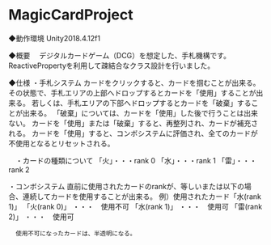 # MagicCardProject
◆動作環境
  Unity2018.4.12f1
  
◆概要
　デジタルカードゲーム（DCG）を想定した、手札機構です。
  ReactivePropertyを利用して疎結合なクラス設計を行いました。
  
◆仕様
  ・手札システム
    カードをクリックすると、カードを掴むことが出来る。
    その状態で、手札エリアの上部へドロップするとカードを「使用」することが出来る。
    若しくは、手札エリアの下部へドロップするとカードを「破棄」することが出来る。
    「破棄」については、カードを「使用」した後で行うことは出来ない。
    カードを「使用」または「破棄」すると、再整列され、カードが補充される。
    カードを「使用」すると、コンボシステムに評価され、全てのカードが不使用となるとリセットされる。
    
　・カードの種類について
     「火」・・・rank 0
     「水」・・・rank 1
     「雷」・・・rank 2
     
  ・コンボシステム
      直前に使用されたカードのrankが、等しいまたは以下の場合、連続してカードを使用することが出来る。
      例）使用されたカード「水(rank 1)」
          「火(rank 0)」 ・・・　使用不可
          「水(rank 1)」 ・・・　使用可
          「雷(rank 2)」 ・・・　使用可
      
      使用不可になったカードは、半透明になる。
